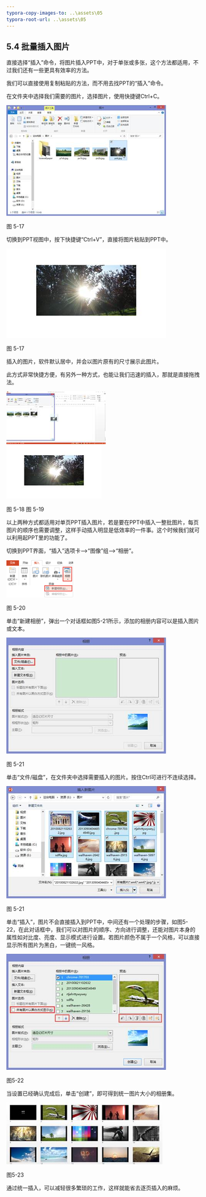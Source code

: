 ```yaml
---
typora-copy-images-to: ..\assets\05
typora-root-url: ..\assets\05
---
```


## **5.4**  **批量插入图片**

直接选择“插入”命令，将图片插入PPT中，对于单张或多张，这个方法都适用，不过我们还有一些更具有效率的方法。

我们可以直接使用复制粘贴的方法，而不用去找PPT的“插入”命令。

在文件夹中选择我们需要的图片，选择图片，使用快捷键Ctrl+C。

![img](/assets/05/image020.jpg)

图 5-17

切换到PPT视图中，按下快捷键“Ctrl+V”，直接将图片粘贴到PPT中。

![img](/assets/05/image021.jpg)

图 5-17

插入的图片，软件默认居中，并会以图片原有的尺寸展示此图片。

此方式非常快捷方便，有另外一种方式，也能让我们迅速的插入，那就是直接拖拽法。

![img](/assets/05/image022.jpg) ![img](/assets/05/image023.jpg)

图 5-18                                   图 5-19

以上两种方式都适用对单页PPT插入图片，若是要在PPT中插入一整批图片，每页图片的顺序也需要调整，这样手动插入明显是低效率的一件事。这个时候我们就可以利用起PPT里的功能了。

切换到PPT界面，“插入”选项卡——>“图像”组——>“相册”。

![img](/assets/05/image024.png)

图 5-20

单击“新建相册”，弹出一个对话框如图5-21所示，添加的相册内容可以是插入图片或文本。

![img](/assets/05/image025.jpg)

图 5-21

单击“文件/磁盘”，在文件夹中选择需要插入的图片。按住Ctrl可进行不连续选择。

![img](/assets/05/image026.jpg)

图 5-21

单击“插入”，图片不会直接插入到PPT中，中间还有一个处理的步骤，如图5-22，在此对话框中，我们可以对图片的顺序、方向进行调整，还能对图片本身的属性如对比度、亮度、显示模式进行设置。若图片颜色不属于一个风格，可以直接显示所有图片为黑白，一键统一风格。

![img](/assets/05/image027.jpg)

图5-22

当设置已经确认完成后，单击“创建”，即可得到统一图片大小的相册集。

![img](/assets/05/image028.jpg)

图5-23

通过统一插入，可以减轻很多繁琐的工作，这样就能省去逐页插入的麻烦。